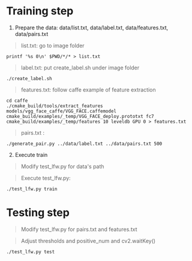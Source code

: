 # Training step #

1. Prepare the data:	data/list.txt,	data/label.txt,	data/features.txt,	data/pairs.txt
     
 >list.txt: go to image folder     
 ```
 printf '%s 0\n' $PWD/*/* > list.txt
 ```     
 >label.txt: put create_label.sh under image folder     
 ```
 ./create_label.sh
 ```     
 >features.txt: follow caffe example of feature extraction     
 ```
 cd caffe
 ./cmake_build/tools/extract_features models/vgg_face_caffe/VGG_FACE.caffemodel cmake_build/examples/_temp/VGG_FACE_deploy.prototxt fc7 cmake_build/examples/_temp/features 10 leveldb GPU 0 > features.txt
 ```     
 >pairs.txt :     
 ```
 ./generate_pair.py ../data/label.txt ../data/pairs.txt 500
 ```
2. Execute train

 >Modify test_lfw.py for data's path 
 
 >Execute test_lfw.py:
 ```
 ./test_lfw.py train
 ```

# Testing step #

  >Modify test_lfw.py for pairs.txt and features.txt
  
  >Adjust thresholds and positive_num and cv2.waitKey()
  ```
  ./test_lfw.py test
  ```     
